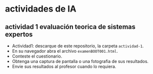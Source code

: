 # actividades de IA
## actividad 1 evaluación teorica de sistemas expertos
* Actividad1: descarque de este repositorio, la carpeta `actividad-1`.
* En su navegador abra el archivo `examenBOOT001.html`.
* Conteste el cuestionario.
* Obtenga una captura de pantalla o una fotografia de sus resultados.
* Envie sus resultados al profesor cuando lo requiera.

